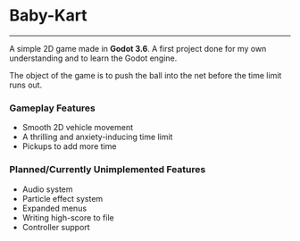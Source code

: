 # Baby-Kart
---
A simple 2D game made in **Godot 3.6**.
A first project done for my own understanding and to learn the Godot engine.

The object of the game is to push the ball into the net before the time limit runs out.

### Gameplay Features
- Smooth 2D vehicle movement
- A thrilling and anxiety-inducing time limit
- Pickups to add more time

### Planned/Currently Unimplemented Features
- Audio system
- Particle effect system
- Expanded menus
- Writing high-score to file
- Controller support
